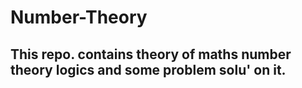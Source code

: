 # Number-Theory
## This repo. contains theory of maths number theory logics and some problem solu' on it.
